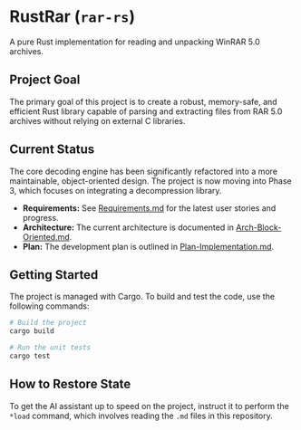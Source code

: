 # RustRar (`rar-rs`)

A pure Rust implementation for reading and unpacking WinRAR 5.0 archives.

## Project Goal

The primary goal of this project is to create a robust, memory-safe, and efficient Rust library capable of parsing and extracting files from RAR 5.0 archives without relying on external C libraries.

## Current Status

The core decoding engine has been significantly refactored into a more maintainable, object-oriented design. The project is now moving into Phase 3, which focuses on integrating a decompression library.

*   **Requirements:** See [Requirements.md](Requirements.md) for the latest user stories and progress.
*   **Architecture:** The current architecture is documented in [Arch-Block-Oriented.md](Arch-Block-Oriented.md).
*   **Plan:** The development plan is outlined in [Plan-Implementation.md](Plan-Implementation.md).

## Getting Started

The project is managed with Cargo. To build and test the code, use the following commands:

```bash
# Build the project
cargo build

# Run the unit tests
cargo test
```

## How to Restore State

To get the AI assistant up to speed on the project, instruct it to perform the `*load` command, which involves reading the `.md` files in this repository.
